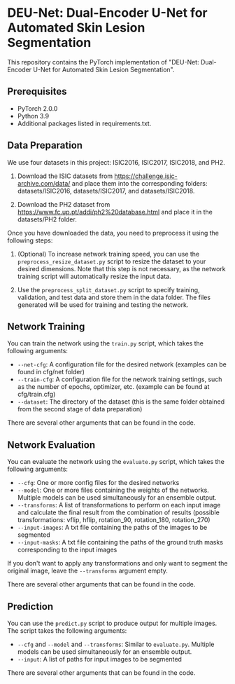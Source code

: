 # DEU-Net: Dual-Encoder U-Net for Automated Skin Lesion Segmentation

This repository contains the PyTorch implementation of "DEU-Net: Dual-Encoder U-Net for Automated Skin Lesion Segmentation".

## Prerequisites
- PyTorch 2.0.0
- Python 3.9
- Additional packages listed in requirements.txt.

## Data Preparation
We use four datasets in this project: ISIC2016, ISIC2017, ISIC2018, and PH2. 

1. Download the ISIC datasets from https://challenge.isic-archive.com/data/ and place them into the corresponding folders: datasets/ISIC2016, datasets/ISIC2017, and datasets/ISIC2018.

2. Download the PH2 dataset from https://www.fc.up.pt/addi/ph2%20database.html and place it in the datasets/PH2 folder.

Once you have downloaded the data, you need to preprocess it using the following steps:

1. (Optional) To increase network training speed, you can use the `preprocess_resize_dataset.py` script to resize the dataset to your desired dimensions. Note that this step is not necessary, as the network training script will automatically resize the input data.

2. Use the `preprocess_split_dataset.py` script to specify training, validation, and test data and store them in the data folder. The files generated will be used for training and testing the network.

## Network Training
You can train the network using the `train.py` script, which takes the following arguments:

- `--net-cfg`: A configuration file for the desired network (examples can be found in cfg/net folder)
- `--train-cfg`: A configuration file for the network training settings, such as the number of epochs, optimizer, etc. (example can be found at cfg/train.cfg)
- `--dataset`: The directory of the dataset (this is the same folder obtained from the second stage of data preparation)

There are several other arguments that can be found in the code.

## Network Evaluation
You can evaluate the network using the `evaluate.py` script, which takes the following arguments:

- `--cfg`: One or more config files for the desired networks
- `--model`: One or more files containing the weights of the networks. Multiple models can be used simultaneously for an ensemble output.
- `--transforms`: A list of transformations to perform on each input image and calculate the final result from the combination of results (possible transformations: vflip, hflip, rotation_90, rotation_180, rotation_270)
- `--input-images`: A txt file containing the paths of the images to be segmented
- `--input-masks`: A txt file containing the paths of the ground truth masks corresponding to the input images

If you don't want to apply any transformations and only want to segment the original image, leave the `--transforms` argument empty.

There are several other arguments that can be found in the code.

## Prediction
You can use the `predict.py` script to produce output for multiple images. The script takes the following arguments:

- `--cfg` and `--model` and `--transforms`: Similar to `evaluate.py`. Multiple models can be used simultaneously for an ensemble output.
- `--input`: A list of paths for input images to be segmented

There are several other arguments that can be found in the code.
